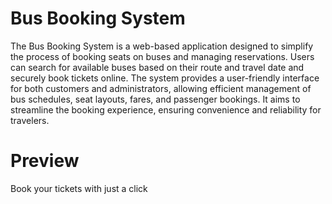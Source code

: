 # Bus Booking System
The Bus Booking System is a web-based application designed to simplify the process of booking seats on buses and managing reservations. Users can search for available buses based on their route and travel date and securely book tickets online. The system provides a user-friendly interface for both customers and administrators, allowing efficient management of bus schedules, seat layouts, fares, and passenger bookings. It aims to streamline the booking experience, ensuring convenience and reliability for travelers.
# Preview
Book your tickets with just a click
